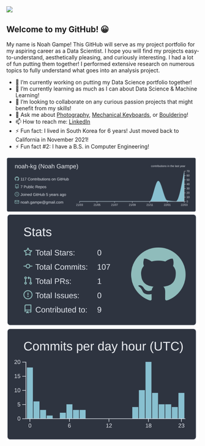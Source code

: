 <div>
    <img src="https://user-images.githubusercontent.com/23434317/158493613-a00c5302-ff87-4163-bea3-497c29be6ca9.jpg" width="800px">
</div>

## Welcome to my GitHub! 😀

<!--
**noah-kg/noah-kg** is a ✨ _special_ ✨ repository because its `README.md` (this file) appears on your GitHub profile.
--> 

My name is Noah Gampe! This GitHub will serve as my project portfolio for my aspiring career as a Data Scientist. I hope you will find my projects easy-to-understand, aesthetically pleasing, and curiously interesting. I had a lot of fun putting them together! I performed extensive research on numerous topics to fully understand what goes into an analysis project.

- 🔭 I’m currently working on putting my Data Science portfolio together!
- 🌱 I’m currently learning as much as I can about Data Science & Machine Learning!
- 👯 I’m looking to collaborate on any curious passion projects that might benefit from my skills!
- 💬 Ask me about [Photography](https://www.instagram.com/n0ah_kg), [Mechanical Keyboards](https://www.reddit.com/r/MechanicalKeyboards/), or [Bouldering](https://www.instagram.com/noah_likes_climbing/)!
- 📫 How to reach me: [LinkedIn](https://www.linkedin.com/in/noahgampe/)
- ⚡ Fun fact: I lived in South Korea for 6 years! Just moved back to California in November 2021!
- ⚡ Fun fact #2: I have a B.S. in Computer Engineering!

![](https://raw.githubusercontent.com/noah-kg/noah-kg/main/profile-summary-card-output/nord_dark/0-profile-details.svg)
![](https://raw.githubusercontent.com/noah-kg/noah-kg/main/profile-summary-card-output/nord_dark/3-stats.svg)![](https://raw.githubusercontent.com/noah-kg/noah-kg/main/profile-summary-card-output/nord_dark/4-productive-time.svg)

<!-- [![Noahs's GitHub stats](https://github-readme-stats.vercel.app/api?username=noah-kg&count_private=true&show_icons=true&theme=radical&hide_rank=false)](https://github.com/anuraghazra/github-readme-stats) -->

<!-- [![Top Langs](https://github-readme-stats.vercel.app/api/top-langs/?username=noah-kg)](https://github.com/anuraghazra/github-readme-stats) -->
